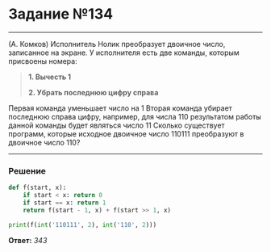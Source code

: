 # Задание №134

---

(А. Комков) Исполнитель Нолик преобразует двоичное число, записанное на экране. У
исполнителя есть две команды, которым присвоены номера:
> **1. Вычесть 1**
>
> **2. Убрать последнюю цифру справа**

Первая команда уменьшает число на 1 Вторая команда убирает последнюю справа цифру,
например, для числа 110 результатом работы данной команды будет являться число 11 Сколько
существует программ, которые исходное двоичное число 110111 преобразуют в двоичное число
110?

---

### Решение

```python
def f(start, x):
    if start < x: return 0
    if start == x: return 1
    return f(start - 1, x) + f(start >> 1, x)

print(f(int('110111', 2), int('110', 2)))
```

**Ответ:** _343_